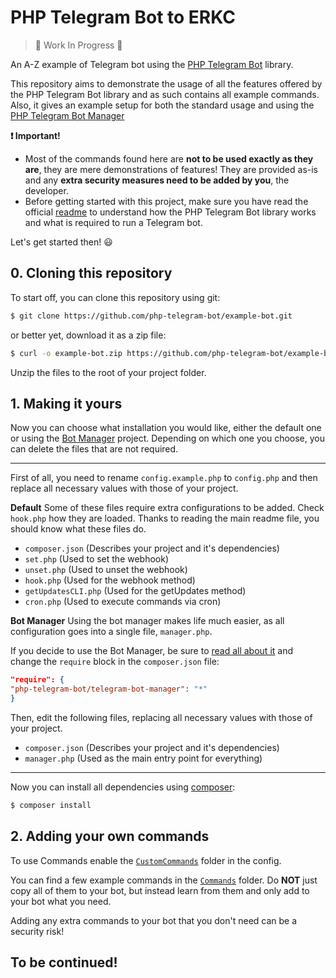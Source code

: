 # PHP Telegram Bot to ERKC

> :construction: Work In Progress :construction:

An A-Z example of Telegram bot using the [PHP Telegram Bot][core-github] library.

This repository aims to demonstrate the usage of all the features offered by the PHP Telegram Bot library and as such
contains all example commands.
Also, it gives an example setup for both the standard usage and using the [PHP Telegram Bot Manager][bot-manager-github]

**:exclamation: Important!**

- Most of the commands found here are **not to be used exactly as they are**, they are mere demonstrations of features!
  They are provided as-is and any **extra security measures need to be added by you**, the developer.
- Before getting started with this project, make sure you have read the official [readme][core-readme-github] to
  understand how the PHP Telegram Bot library works and what is required to run a Telegram bot.

Let's get started then! :smiley:

## 0. Cloning this repository

To start off, you can clone this repository using git:

```bash
$ git clone https://github.com/php-telegram-bot/example-bot.git
```

or better yet, download it as a zip file:

```bash
$ curl -o example-bot.zip https://github.com/php-telegram-bot/example-bot/archive/master.zip
```

Unzip the files to the root of your project folder.

## 1. Making it yours

Now you can choose what installation you would like, either the default one or using
the [Bot Manager][bot-manager-github] project.
Depending on which one you choose, you can delete the files that are not required.

---

First of all, you need to rename `config.example.php` to `config.php` and then replace all necessary values with those
of your project.

**Default**
Some of these files require extra configurations to be added. Check `hook.php` how they are loaded.
Thanks to reading the main readme file, you should know what these files do.

- `composer.json` (Describes your project and it's dependencies)
- `set.php` (Used to set the webhook)
- `unset.php` (Used to unset the webhook)
- `hook.php` (Used for the webhook method)
- `getUpdatesCLI.php` (Used for the getUpdates method)
- `cron.php` (Used to execute commands via cron)

**Bot Manager**
Using the bot manager makes life much easier, as all configuration goes into a single file, `manager.php`.

If you decide to use the Bot Manager, be sure to [read all about it][bot-manager-readme-github] and change the `require`
block in the `composer.json` file:

```json
"require": {
"php-telegram-bot/telegram-bot-manager": "*"
}
```

Then, edit the following files, replacing all necessary values with those of your project.

- `composer.json` (Describes your project and it's dependencies)
- `manager.php` (Used as the main entry point for everything)

---

Now you can install all dependencies using [composer]:

```bash
$ composer install
```

## 2. Adding your own commands

To use Commands enable the [`CustomCommands`](CustomCommands) folder in the config.

You can find a few example commands in the [`Commands`](Commands) folder.
Do **NOT** just copy all of them to your bot, but instead learn from them and only add to your bot what you need.

Adding any extra commands to your bot that you don't need can be a security risk!

## To be continued!

[core-github]: https://github.com/php-telegram-bot/core "php-telegram-bot/core"

[core-readme-github]: https://github.com/php-telegram-bot/core#readme "PHP Telegram Bot - README"

[bot-manager-github]: https://github.com/php-telegram-bot/telegram-bot-manager "php-telegram-bot/telegram-bot-manager"

[bot-manager-readme-github]: https://github.com/php-telegram-bot/telegram-bot-manager#readme "PHP Telegram Bot Manager - README"

[composer]: https://getcomposer.org/ "Composer"
